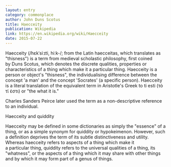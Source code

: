 ```yaml
---
layout: entry
category: commonplace
author: John Duns Scotus
title: Haecceity
publication: Wikipedia
link: https://en.wikipedia.org/wiki/Haecceity
date: 2015-07-22
---
```


Haecceity (/hɛkˈsiːɪti, hiːk-/; from the Latin haecceitas, which translates as "thisness") is a term from medieval scholastic philosophy, first coined by Duns Scotus, which denotes the discrete qualities, properties or characteristics of a thing which make it a particular thing. Haecceity is a person or object's "thisness", the individualising difference between the concept 'a man' and the concept 'Socrates' (a specific person). Haecceity is a literal translation of the equivalent term in Aristotle's Greek to ti esti (τὸ τί ἐστι) or "the what it is."

Charles Sanders Peirce later used the term as a non-descriptive reference to an individual.

Haecceity and quiddity

Haecceity may be defined in some dictionaries as simply the "essence" of a thing, or as a simple synonym for quiddity or hypokeimenon. However, such a definition deprives the term of its subtle distinctiveness and utility. Whereas haecceity refers to aspects of a thing which make it a particular thing, quiddity refers to the universal qualities of a thing, its "whatness", or the aspects of a thing which it may share with other things and by which it may form part of a genus of things.